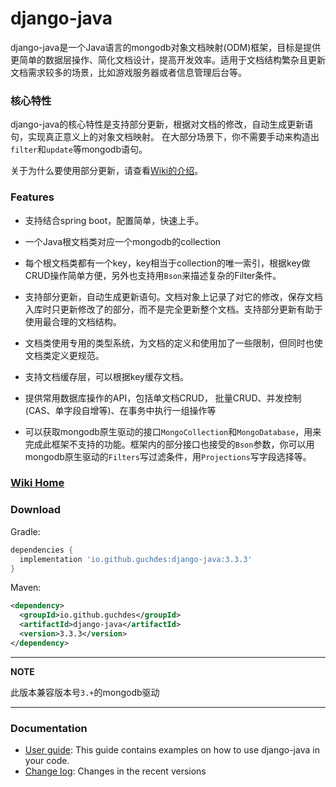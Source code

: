 
# django-java

django-java是一个Java语言的mongodb对象文档映射(ODM)框架，目标是提供更简单的数据层操作、简化文档设计，提高开发效率。适用于文档结构繁杂且更新文档需求较多的场景，比如游戏服务器或者信息管理后台等。

### 核心特性
django-java的核心特性是支持部分更新，根据对文档的修改，自动生成更新语句，实现真正意义上的对象文档映射。
在大部分场景下，你不需要手动来构造出`filter`和`update`等mongodb语句。

关于为什么要使用部分更新，请查看[Wiki的介绍](https://github.com/guchdes/django-java/wiki/)。

### Features
- 支持结合spring boot，配置简单，快速上手。

- 一个Java根文档类对应一个mongodb的collection

- 每个根文档类都有一个key，key相当于collection的唯一索引，根据key做CRUD操作简单方便，另外也支持用`Bson`来描述复杂的Filter条件。

- 支持部分更新，自动生成更新语句。文档对象上记录了对它的修改，保存文档入库时只更新修改了的部分，而不是完全更新整个文档。支持部分更新有助于使用最合理的文档结构。

- 文档类使用专用的类型系统，为文档的定义和使用加了一些限制，但同时也使文档类定义更规范。

- 支持文档缓存层，可以根据key缓存文档。

- 提供常用数据库操作的API，包括单文档CRUD， 批量CRUD、并发控制(CAS、单字段自增等)、在事务中执行一组操作等

- 可以获取mongodb原生驱动的接口`MongoCollection`和`MongoDatabase`，用来完成此框架不支持的功能。框架内的部分接口也接受的`Bson`参数，你可以用mongodb原生驱动的`Filters`写过滤条件，用`Projections`写字段选择等。

### [Wiki Home](https://github.com/guchdes/django-java/wiki)

### Download

Gradle:
```gradle
dependencies {
  implementation 'io.github.guchdes:django-java:3.3.3'
}
```

Maven:
```xml
<dependency>
  <groupId>io.github.guchdes</groupId>
  <artifactId>django-java</artifactId>
  <version>3.3.3</version>
</dependency>
```
---
**NOTE**

此版本兼容版本号`3.+`的mongodb驱动

---

### Documentation
  * [User guide](https://github.com/guchdes/django-java/wiki): This guide contains examples on how to use django-java in your code.
  * [Change log](https://github.com/guchdes/django-java/master/CHANGELOG.md): Changes in the recent versions

